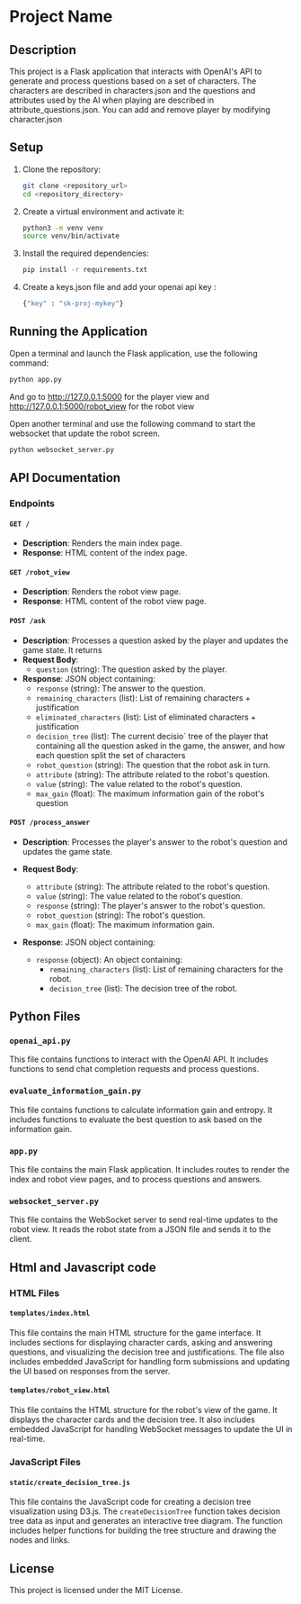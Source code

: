 # Project Name

## Description
This project is a Flask application that interacts with OpenAI's API to generate and process questions based on a set of characters.
The characters are described in characters.json and the questions and attributes used by the AI when playing are described in attribute_questions.json. You can add and remove player by modifying character.json 

## Setup
1. Clone the repository:
    ```bash
    git clone <repository_url>
    cd <repository_directory>
    ```

2. Create a virtual environment and activate it:
    ```bash
    python3 -m venv venv
    source venv/bin/activate
    ```

3. Install the required dependencies:
    ```bash
    pip install -r requirements.txt
    ```

4. Create a keys.json file and add your openai api key : 
    ```python
    {"key" : "sk-proj-mykey"}
    ```

## Running the Application
Open a terminal and launch the Flask application, use the following command:
```bash
python app.py
```

And go to http://127.0.0.1:5000 for the player view and http://127.0.0.1:5000/robot_view for the robot view

Open another terminal and use the following command to start the websocket that update the robot screen. 
```bash
python websocket_server.py
```

## API Documentation

### Endpoints

#### `GET /`
- **Description**: Renders the main index page.
- **Response**: HTML content of the index page.

#### `GET /robot_view`
- **Description**: Renders the robot view page.
- **Response**: HTML content of the robot view page.

#### `POST /ask`
- **Description**: Processes a question asked by the player and updates the game state. It returns 
- **Request Body**:
  - `question` (string): The question asked by the player.
- **Response**: JSON object containing:
  - `response` (string): The answer to the question.
  - `remaining_characters` (list): List of remaining characters + justification
  - `eliminated_characters` (list): List of eliminated characters + justification
  - `decision_tree` (list): The current decisio` tree of the player that containing all the question asked in the game, the answer, and how each question split the set of characters
  - `robot_question` (string): The question that the robot ask in turn.
  - `attribute` (string): The attribute related to the robot's question.
  - `value` (string): The value related to the robot's question.
  - `max_gain` (float): The maximum information gain of the robot's question


#### `POST /process_answer`
- **Description**: Processes the player's answer to the robot's question and updates the game state.
- **Request Body**:
  - `attribute` (string): The attribute related to the robot's question.
  - `value` (string): The value related to the robot's question.
  - `response` (string): The player's answer to the robot's question.
  - `robot_question` (string): The robot's question.
  - `max_gain` (float): The maximum information gain.
  
- **Response**: JSON object containing:
  - `response` (object): An object containing:
    - `remaining_characters` (list): List of remaining characters for the robot.
    - `decision_tree` (list): The decision tree of the robot.


## Python Files

### `openai_api.py`
This file contains functions to interact with the OpenAI API. It includes functions to send chat completion requests and process questions.

### `evaluate_information_gain.py`
This file contains functions to calculate information gain and entropy. It includes functions to evaluate the best question to ask based on the information gain.

### `app.py`
This file contains the main Flask application. It includes routes to render the index and robot view pages, and to process questions and answers.

### `websocket_server.py`
This file contains the WebSocket server to send real-time updates to the robot view. It reads the robot state from a JSON file and sends it to the client.


## Html and Javascript code

### HTML Files

#### `templates/index.html`
This file contains the main HTML structure for the game interface. It includes sections for displaying character cards, asking and answering questions, and visualizing the decision tree and justifications. The file also includes embedded JavaScript for handling form submissions and updating the UI based on responses from the server.

#### `templates/robot_view.html`
This file contains the HTML structure for the robot's view of the game. It displays the character cards and the decision tree. It also includes embedded JavaScript for handling WebSocket messages to update the UI in real-time.

### JavaScript Files

#### `static/create_decision_tree.js`
This file contains the JavaScript code for creating a decision tree visualization using D3.js. The `createDecisionTree` function takes decision tree data as input and generates an interactive tree diagram. The function includes helper functions for building the tree structure and drawing the nodes and links.

## License
This project is licensed under the MIT License.
